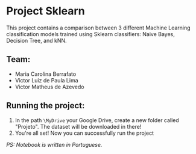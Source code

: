 # Project Sklearn

This project contains a comparison between 3 different Machine Learning classification models trained using Sklearn classifiers: Naive Bayes, Decision Tree, and kNN.

## Team:

- Maria Carolina Berrafato
- Victor Luiz de Paula Lima
- Victor Matheus de Azevedo

## Running the project:

1. In the path `\MyDrive` your Google Drive, create a new folder called "Projeto". The dataset will be downloaded in there!
2. You're all set! Now you can successfully run the project

*PS: Notebook is written in Portuguese.*
